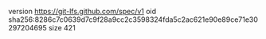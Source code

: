 version https://git-lfs.github.com/spec/v1
oid sha256:8286c7c0639d7c9f28a9cc2c3598324fda5c2ac621e90e89ce71e30297204695
size 421
